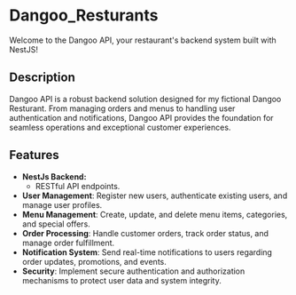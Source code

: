 # Dangoo_Resturants
Welcome to the Dangoo API, your restaurant's backend system built with NestJS!

## Description
Dangoo API is a robust backend solution designed for my fictional Dangoo Resturant. From managing orders and menus to handling user authentication and notifications, Dangoo API provides the foundation for seamless operations and exceptional customer experiences.

## Features
- **NestJs Backend:**
  - RESTful API endpoints.
- **User Management**: Register new users, authenticate existing users, and manage user profiles.
- **Menu Management**: Create, update, and delete menu items, categories, and special offers.
- **Order Processing**: Handle customer orders, track order status, and manage order fulfillment.
- **Notification System**: Send real-time notifications to users regarding order updates, promotions, and events.
- **Security**: Implement secure authentication and authorization mechanisms to protect user data and system integrity.
